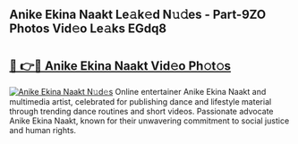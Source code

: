 ## Anike Ekina Naakt Le𝚊k𝚎d N𝚞𝚍es - Part-9ZO Photos Vid𝚎o Le𝚊ks EGdq8

# <h2><a href="http://fb0jr7p.evod.top/?m=Anike+Ekina+Naakt">🔗 👉🔴 Anike Ekina Naakt Vid𝚎o Ph𝚘t𝚘s</a></h2>

[![Anike Ekina Naakt N𝚞d𝚎s](https://i.imgur.com/8V9OHl7.gif)](http://fb0jr7p.evod.top/?m=Anike+Ekina+Naakt)
Online entertainer Anike Ekina Naakt and multimedia artist, celebrated for publishing dance and lifestyle material through trending dance routines and short videos. Passionate advocate Anike Ekina Naakt, known for their unwavering commitment to social justice and human rights. 
